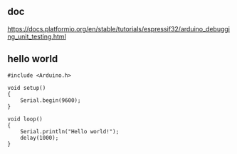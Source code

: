 
## doc
https://docs.platformio.org/en/stable/tutorials/espressif32/arduino_debugging_unit_testing.html

## hello world
```
#include <Arduino.h>

void setup()
{
    Serial.begin(9600);
}

void loop()
{
    Serial.println("Hello world!");
    delay(1000);
}
```

